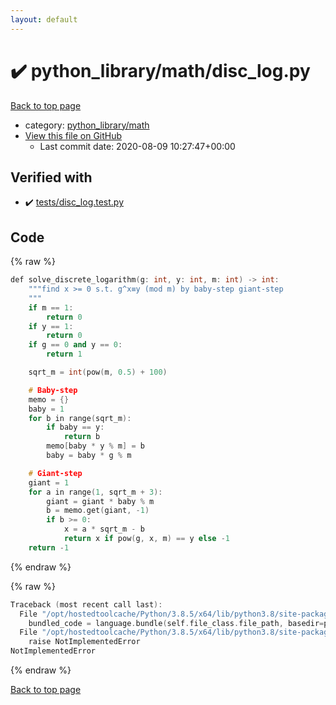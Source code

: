 ```yaml
---
layout: default
---
```


<!-- mathjax config similar to math.stackexchange -->
<script type="text/javascript" async
  src="https://cdnjs.cloudflare.com/ajax/libs/mathjax/2.7.5/MathJax.js?config=TeX-MML-AM_CHTML">
</script>
<script type="text/x-mathjax-config">
  MathJax.Hub.Config({
    TeX: { equationNumbers: { autoNumber: "AMS" }},
    tex2jax: {
      inlineMath: [ ['$','$'] ],
      processEscapes: true
    },
    "HTML-CSS": { matchFontHeight: false },
    displayAlign: "left",
    displayIndent: "2em"
  });
</script>

<script type="text/javascript" src="https://cdnjs.cloudflare.com/ajax/libs/jquery/3.4.1/jquery.min.js"></script>
<script src="https://cdn.jsdelivr.net/npm/jquery-balloon-js@1.1.2/jquery.balloon.min.js" integrity="sha256-ZEYs9VrgAeNuPvs15E39OsyOJaIkXEEt10fzxJ20+2I=" crossorigin="anonymous"></script>
<script type="text/javascript" src="../../../assets/js/copy-button.js"></script>
<link rel="stylesheet" href="../../../assets/css/copy-button.css" />


# :heavy_check_mark: python_library/math/disc_log.py

<a href="../../../index.html">Back to top page</a>

* category: <a href="../../../index.html#fcc812ea527936762e2a2536e11e6960">python_library/math</a>
* <a href="{{ site.github.repository_url }}/blob/master/python_library/math/disc_log.py">View this file on GitHub</a>
    - Last commit date: 2020-08-09 10:27:47+00:00




## Verified with

* :heavy_check_mark: <a href="../../../verify/tests/disc_log.test.py.html">tests/disc_log.test.py</a>


## Code

<a id="unbundled"></a>
{% raw %}
```cpp
def solve_discrete_logarithm(g: int, y: int, m: int) -> int:
    """find x >= 0 s.t. g^x≡y (mod m) by baby-step giant-step
    """
    if m == 1:
        return 0
    if y == 1:
        return 0
    if g == 0 and y == 0:
        return 1

    sqrt_m = int(pow(m, 0.5) + 100)

    # Baby-step
    memo = {}
    baby = 1
    for b in range(sqrt_m):
        if baby == y:
            return b
        memo[baby * y % m] = b
        baby = baby * g % m

    # Giant-step
    giant = 1
    for a in range(1, sqrt_m + 3):
        giant = giant * baby % m
        b = memo.get(giant, -1)
        if b >= 0:
            x = a * sqrt_m - b
            return x if pow(g, x, m) == y else -1
    return -1

```
{% endraw %}

<a id="bundled"></a>
{% raw %}
```cpp
Traceback (most recent call last):
  File "/opt/hostedtoolcache/Python/3.8.5/x64/lib/python3.8/site-packages/onlinejudge_verify/docs.py", line 349, in write_contents
    bundled_code = language.bundle(self.file_class.file_path, basedir=pathlib.Path.cwd())
  File "/opt/hostedtoolcache/Python/3.8.5/x64/lib/python3.8/site-packages/onlinejudge_verify/languages/python.py", line 61, in bundle
    raise NotImplementedError
NotImplementedError

```
{% endraw %}

<a href="../../../index.html">Back to top page</a>

